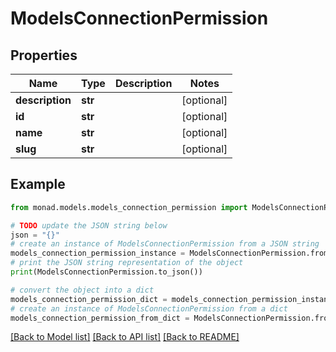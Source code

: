 # ModelsConnectionPermission


## Properties

Name | Type | Description | Notes
------------ | ------------- | ------------- | -------------
**description** | **str** |  | [optional] 
**id** | **str** |  | [optional] 
**name** | **str** |  | [optional] 
**slug** | **str** |  | [optional] 

## Example

```python
from monad.models.models_connection_permission import ModelsConnectionPermission

# TODO update the JSON string below
json = "{}"
# create an instance of ModelsConnectionPermission from a JSON string
models_connection_permission_instance = ModelsConnectionPermission.from_json(json)
# print the JSON string representation of the object
print(ModelsConnectionPermission.to_json())

# convert the object into a dict
models_connection_permission_dict = models_connection_permission_instance.to_dict()
# create an instance of ModelsConnectionPermission from a dict
models_connection_permission_from_dict = ModelsConnectionPermission.from_dict(models_connection_permission_dict)
```
[[Back to Model list]](../README.md#documentation-for-models) [[Back to API list]](../README.md#documentation-for-api-endpoints) [[Back to README]](../README.md)


